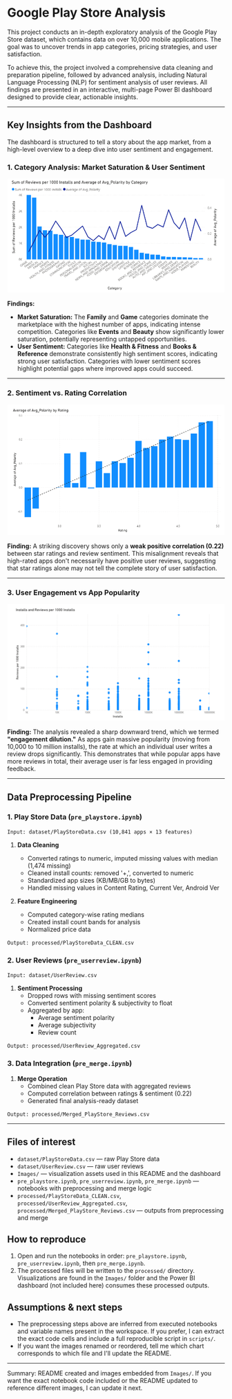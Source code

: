 # Google Play Store Analysis

This project conducts an in-depth exploratory analysis of the Google Play Store dataset, which contains data on over 10,000 mobile applications. The goal was to uncover trends in app categories, pricing strategies, and user satisfaction.

To achieve this, the project involved a comprehensive data cleaning and preparation pipeline, followed by advanced analysis, including Natural Language Processing (NLP) for sentiment analysis of user reviews. All findings are presented in an interactive, multi-page Power BI dashboard designed to provide clear, actionable insights.

---

## Key Insights from the Dashboard

The dashboard is structured to tell a story about the app market, from a high-level overview to a deep dive into user sentiment and engagement.

### 1. Category Analysis: Market Saturation & User Sentiment

![Category Analysis](Images/image3.png)

**Findings:** 
- **Market Saturation:** The **Family** and **Game** categories dominate the marketplace with the highest number of apps, indicating intense competition. Categories like **Events** and **Beauty** show significantly lower saturation, potentially representing untapped opportunities.
- **User Sentiment:** Categories like **Health & Fitness** and **Books & Reference** demonstrate consistently high sentiment scores, indicating strong user satisfaction. Categories with lower sentiment scores highlight potential gaps where improved apps could succeed.

---

### 2. Sentiment vs. Rating Correlation

![Sentiment vs Rating Correlation](Images/image1.png)

**Finding:** A striking discovery shows only a **weak positive correlation (0.22)** between star ratings and review sentiment. This misalignment reveals that high-rated apps don't necessarily have positive user reviews, suggesting that star ratings alone may not tell the complete story of user satisfaction.

---

### 3. User Engagement vs App Popularity

![Engagement vs Popularity](Images/image2.png)

**Finding:** The analysis revealed a sharp downward trend, which we termed **"engagement dilution."** As apps gain massive popularity (moving from 10,000 to 10 million installs), the rate at which an individual user writes a review drops significantly. This demonstrates that while popular apps have more reviews in total, their average user is far less engaged in providing feedback.

---

## Data Preprocessing Pipeline

### 1. Play Store Data (`pre_playstore.ipynb`)
```
Input: dataset/PlayStoreData.csv (10,841 apps × 13 features)
```
1. **Data Cleaning**
   - Converted ratings to numeric, imputed missing values with median (1,474 missing)
   - Cleaned install counts: removed '+,', converted to numeric
   - Standardized app sizes (KB/MB/GB to bytes)
   - Handled missing values in Content Rating, Current Ver, Android Ver

2. **Feature Engineering**
   - Computed category-wise rating medians
   - Created install count bands for analysis
   - Normalized price data

```
Output: processed/PlayStoreData_CLEAN.csv
```

### 2. User Reviews (`pre_userreview.ipynb`)
```
Input: dataset/UserReview.csv
```
1. **Sentiment Processing**
   - Dropped rows with missing sentiment scores
   - Converted sentiment polarity & subjectivity to float
   - Aggregated by app:
     - Average sentiment polarity
     - Average subjectivity
     - Review count

```
Output: processed/UserReview_Aggregated.csv
```

### 3. Data Integration (`pre_merge.ipynb`)
1. **Merge Operation**
   - Combined clean Play Store data with aggregated reviews
   - Computed correlation between ratings & sentiment (0.22)
   - Generated final analysis-ready dataset

```
Output: processed/Merged_PlayStore_Reviews.csv
```

---

## Files of interest
- `dataset/PlayStoreData.csv` — raw Play Store data
- `dataset/UserReview.csv` — raw user reviews
- `Images/` — visualization assets used in this README and the dashboard
- `pre_playstore.ipynb`, `pre_userreview.ipynb`, `pre_merge.ipynb` — notebooks with preprocessing and merge logic
- `processed/PlayStoreData_CLEAN.csv`, `processed/UserReview_Aggregated.csv`, `processed/Merged_PlayStore_Reviews.csv` — outputs from preprocessing and merge

## How to reproduce
1. Open and run the notebooks in order: `pre_playstore.ipynb`, `pre_userreview.ipynb`, then `pre_merge.ipynb`.
2. The processed files will be written to the `processed/` directory. Visualizations are found in the `Images/` folder and the Power BI dashboard (not included here) consumes these processed outputs.

## Assumptions & next steps
- The preprocessing steps above are inferred from executed notebooks and variable names present in the workspace. If you prefer, I can extract the exact code cells and include a full reproducible script in `scripts/`.
- If you want the images renamed or reordered, tell me which chart corresponds to which file and I'll update the README.

---

Summary: README created and images embedded from `Images/`. If you want the exact notebook code included or the README updated to reference different images, I can update it next.
